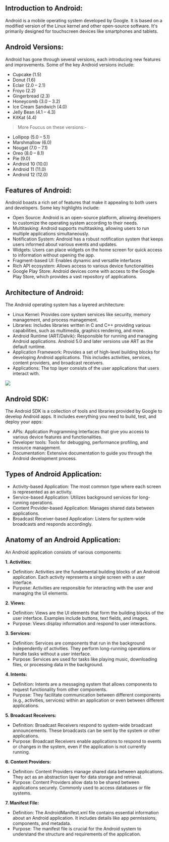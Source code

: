 ## Introduction to Android:
Android is a mobile operating system developed by Google. It is based on a modified version of the Linux kernel and other open-source software.  It's primarily designed for touchscreen devices like smartphones and tablets.

## Android Versions:
Android has gone through several versions, each introducing new features and improvements. Some of the key Android versions include:

- Cupcake (1.5)
- Donut (1.6)
- Eclair (2.0 – 2.1)
- Froyo (2.2)
- Gingerbread (2.3)
- Honeycomb (3.0 – 3.2)
- Ice Cream Sandwich (4.0)
- Jelly Bean (4.1 – 4.3)
- KitKat (4.4)
> More Foucus on these versions:-
- Lollipop (5.0 – 5.1)
- Marshmallow (6.0)
- Nougat (7.0 – 7.1)
- Oreo (8.0 – 8.1)
- Pie (9.0)
- Android 10 (10.0)
- Android 11 (11.0)
- Android 12 (12.0)


## Features of Android:
Android boasts a rich set of features that make it appealing to both users and developers. Some key highlights include:

- Open Source: Android is an open-source platform, allowing developers to customize the operating system according to their needs.
- Multitasking: Android supports multitasking, allowing users to run multiple applications simultaneously.
- Notification System: Android has a robust notification system that keeps users informed about various events and updates.
- Widgets: Users can place widgets on the home screen for quick access to information without opening the app.
- Fragment-based UI: Enables dynamic and versatile interfaces
- Rich API ecosystem: Allows access to various device functionalities
- Google Play Store: Android devices come with access to the Google Play Store, which provides a vast repository of applications.

## Architecture of Android:
The Android operating system has a layered architecture:

- Linux Kernel: Provides core system services like security, memory management, and process management.
- Libraries: Includes libraries written in C and C++ providing various capabilities, such as multimedia, graphics rendering, and more.
- Android Runtime (ART/Dalvik): Responsible for running and managing Android applications. Android 5.0 and later versions use ART as the default runtime.
- Application Framework: Provides a set of high-level building blocks for developing Android applications. This includes activities, services, content providers, and broadcast receivers.
- Applications: The top layer consists of the user applications that users interact with.

![](https://media.geeksforgeeks.org/wp-content/uploads/20190912123353/architecture.jpg)

## Android SDK:
The Android SDK is a collection of tools and libraries provided by Google to develop Android apps. It includes everything you need to build, test, and deploy your apps:

- APIs: Application Programming Interfaces that give you access to various device features and functionalities.
- Developer tools: Tools for debugging, performance profiling, and resource management.
- Documentation: Extensive documentation to guide you through the Android development process.

## Types of Android Application:

- Activity-based Application: The most common type where each screen is represented as an activity.
- Service-based Application: Utilizes background services for long-running operations.
- Content Provider-based Application: Manages shared data between applications.
- Broadcast Receiver-based Application: Listens for system-wide broadcasts and responds accordingly.

## Anatomy of an Android Application:
An Android application consists of various components:

**1. Activities:**
- Definition: Activities are the fundamental building blocks of an Android application. Each activity represents a single screen with a user interface.
- Purpose: Activities are responsible for interacting with the user and managing the UI elements.

**2. Views:**
- Definition: Views are the UI elements that form the building blocks of the user interface. Examples include buttons, text fields, and images.
- Purpose: Views display information and respond to user interactions.

**3. Services:**
- Definition: Services are components that run in the background independently of activities. They perform long-running operations or handle tasks without a user interface.
- Purpose: Services are used for tasks like playing music, downloading files, or processing data in the background.

**4. Intents:**
- Definition: Intents are a messaging system that allows components to request functionality from other components.
- Purpose: They facilitate communication between different components (e.g., activities, services) within an application or even between different applications.

**5. Broadcast Receivers:**
- Definition: Broadcast Receivers respond to system-wide broadcast announcements. These broadcasts can be sent by the system or other applications.
- Purpose: Broadcast Receivers enable applications to respond to events or changes in the system, even if the application is not currently running.
  
**6. Content Providers:**
- Definition: Content Providers manage shared data between applications. They act as an abstraction layer for data storage and retrieval.
- Purpose: Content Providers allow data to be shared between applications securely. Commonly used to access databases or file systems.
  
**7. Manifest File:**
- Definition: The AndroidManifest.xml file contains essential information about an Android application. It includes details like app permissions, components, and metadata.
- Purpose: The manifest file is crucial for the Android system to understand the structure and requirements of the application.

